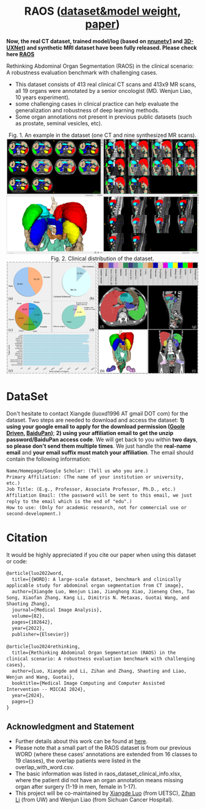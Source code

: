 # <div align=center> RAOS ([dataset&model weight](https://drive.google.com/drive/folders/1i2xbXxdEYnjNZVUtGZxYdwaeKmNmywnY?usp=sharing), [paper](https://arxiv.org/abs/2406.13674))</div>
**Now, the real CT dataset, trained model/log (based on [nnunetv1](https://github.com/MIC-DKFZ/nnUNet/tree/nnunetv1) and [3D-UXNet](https://github.com/MASILab/3DUX-Net)) and synthetic MRI dataset have been fully released. Please check here [RAOS](https://drive.google.com/drive/folders/1i2xbXxdEYnjNZVUtGZxYdwaeKmNmywnY?usp=sharing)**

Rethinking Abdominal Organ Segmentation (RAOS) in the clinical scenario: A robustness evaluation benchmark with challenging cases.
* This dataset consists of 413 real clinical CT scans and 413x9 MR scans, all 19 organs were annotated by a senior oncologist (MD. Wenjun Liao, 10 years experiment).
* some challenging cases in clinical practice can help evaluate the generalization and robustness of deep learning methods.
* Some organ annotations not present in previous public datasets (such as prostate, seminal vesicles, etc).

<div align=center>Fig. 1. An example in the dataset (one CT and nine synthesized MR scans).<img src="./pictures/data_show.png"></div>
<div align=center>Fig. 2. Clinical distribution of the dataset.<img src="./pictures/raos_data_distributation.png"></div>

# DataSet
Don't hesitate to contact Xiangde (luoxd1996 AT gmail DOT com) for the dataset. Two steps are needed to download and access the dataset: **1) using your google email to apply for the download permission ([Goole Driven](https://drive.google.com/file/d/1VJQHvQBWfs1sZ6Nt_6lFK6uEx1YP5QK0/view?usp=drive_link), [BaiduPan](https://pan.baidu.com/s/1N12Rh6jM2NRRlp72J7LlNw))**; **2) using your affiliation email to get the unzip password/BaiduPan access code**. We will get back to you within **two days**, **so please don't send them multiple times**. We just handle the **real-name email** and **your email suffix must match your affiliation**. The email should contain the following information:

    Name/Homepage/Google Scholar: (Tell us who you are.)
    Primary Affiliation: (The name of your institution or university, etc.)
    Job Title: (E.g., Professor, Associate Professor, Ph.D., etc.)
    Affiliation Email: (the password will be sent to this email, we just reply to the email which is the end of "edu".)
    How to use: (Only for academic research, not for commercial use or second-development.)

# Citation
It would be highly appreciated if you cite our paper when using this dataset or code:

    @article{luo2022word,
      title={{WORD}: A large-scale dataset, benchmark and clinically applicable study for abdominal organ segmentation from CT image},
      author={Xiangde Luo, Wenjun Liao, Jianghong Xiao, Jieneng Chen, Tao Song, Xiaofan Zhang, Kang Li, Dimitris N. Metaxas, Guotai Wang, and Shaoting Zhang},
      journal={Medical Image Analysis},
      volume={82},
      pages={102642},
      year={2022},
      publisher={Elsevier}}

    @article{luo2024rethinking,
      title={Rethinking Abdominal Organ Segmentation (RAOS) in the clinical scenario: A robustness evaluation benchmark with challenging cases},
      author={Luo, Xiangde and Li, Zihan and Zhang, Shaoting and Liao, Wenjun and Wang, Guotai},
      booktitle={Medical Image Computing and Computer Assisted Intervention -- MICCAI 2024},
      year={2024},
      pages={}
    }
    
## Acknowledgment and Statement
* Further details about this work can be found at [here](https://arxiv.org/abs/2406.13674).
* Please note that a small part of the RAOS dataset is from our previous WORD (where these cases’ annotations are extended from 16 classes to 19 classes), the overlap patients were listed in the overlap_with_word.csv.
* The basic information was listed in raos_dataset_clinical_info.xlsx, where the patient did not have an organ annotation means missing organ after surgery (1-19 in men, female in 1-17).
* This project will be co-maintained by [Xiangde Luo](https://luoxd1996.github.io) (from UETSC), [Zihan Li](https://huanglizi.github.io/) (from UW) and Wenjun Liao (from Sichuan Cancer Hospital).
